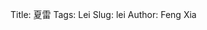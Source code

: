 Title: 夏雷
Tags: Lei
Slug: lei
Author: Feng Xia

<div id="sth"></div>

<script type="text/babel">
var images = [];
for (var i=1; i<125; i++){
    var pad = "0000";
    var str = ""+i;
    var name = pad.substring(0, pad.length - str.length) + str;
    images.push({
        key: i,
        thumb: "/images/memory/"+name+"-small.jpg",
        full: "/images/memory/"+name+".jpg"
    });
}

var DisplayListBox = React.createClass({
    render: function(){
        var imageThumbs = this.props.displayList.map(function(img){
            return (
                <li key={img.key} onClick={this.props.onClick.bind(null,img)}>
                    <img src={img.thumb} className="mythumbnail" />
                </li>
            );
        },this);

        return (
            <div>
                <ul className="list-inline">
                    {imageThumbs}
                </ul>
            </div>
        );
    }
});

var OneBox = React.createClass({
    render: function(){
        return(
            <div className="pin-card" style={{backgroundColor:"#1e1e1f", color:"#cecece", fontSize:"10pt"}}>
                <img src={this.props.image.full} className="center-block img-responsive" style={{height:"600px"}}/>
                <h3>
                    I miss you very much.
                </h3>
                <div className="row text-right mynav" style={{top:"-300px",position:"relative"}}>
                <span className="flabel">
                    <i className="fa fa-angle-left my-huge-font" style={{paddingRight:"1em"}}
                    onClick={this.props.onPrev}></i>
                </span>
                <span className="flabel pull-right">
                    <i className="fa fa-angle-right my-huge-font" style={{paddingLeft:"1em"}}
                    onClick={this.props.onNext}></i>
                </span>
                </div>

                { this.props.showMore?
                <div className="row text-right" id="showMore"
                    style={{marginTop:"2em",fontSize:""}}
                    onClick={this.props.onClick}>
                    <i className="fa fa-expand"></i>
                    Show more
                </div>
                :null }

                <DisplayListBox displayList={this.props.displayList}
                    onClick={this.props.setImage} />
            </div>
        );
    }
});

var ImageField = React.createClass({
    render: function(){
        var img = this.props.img;

        return (
            <div style={{display:"block"}}>
            <span onClick={this.props.onClick.bind(null,img)}>
                <img src={img.thumb} width="100%"/>
            </span>
            </div>
        );
    }
});

var PresentationBox = React.createClass({
    getInitialState: function(){
        return {
            showing: this.props.images[70],
            showMore: true,
            displayList: []
        }
    },
    setImage: function(img){
        this.setState({
            showing: img
        });
    },
    handleImageFieldClick: function(img){
        this.setImage(img);

        // toggle show more
        this.toggleShowMore();
    },
    toggleShowMore: function(){
        this.setState({
            showMore: !this.state.showMore
        });
    },
    onNext: function(){
        var current = this.state.showing;
        var images = this.props.images;
        if (current.key == images.length){
            // Circle back to beginning
            this.setState({
                showing: images[0]
            });
        }else{ // set current to next
            this.setState({
                showing: images[current.key]
            });
        }

        this.handleUpdate();
    },
    onPrev: function(){
        var current = this.state.showing;
        var images = this.props.images;
        if (current.key == 1){
            // Circle back
            this.setState({
                showing: images[images.length-1]
            });
        }else{ // set current to next
            this.setState({
                showing: images[current.key-2]
            });
        }

        this.handleUpdate();
    },
    handleUpdate: function(){
        // Always show 11 photos
        var current = this.state.showing;
        var images = this.props.images;
        var start = Math.max(0,current.key-3);
        var end = Math.min(current.key+3,images.length);
        var tmp = [];
        for(var i=start-1; i<end;i++){
            tmp.push(images[i]);
        }
        this.setState({
            displayList: tmp
        });
    },
    componentDidMount: function(){
    },
    render: function(){
        var imageFields = this.props.images.map(function(img){
            return (
                <ImageField img={img} onClick={this.handleImageFieldClick} key={img.key}/>
            );
        }, this);
        return (
            <div>
                { this.state.showMore?
                <OneBox image={this.state.showing} showMore={this.state.showMore}
                    onClick={this.toggleShowMore}
                    onNext={this.onNext}
                    onPrev={this.onPrev}
                    displayList={this.state.displayList}
                    setImage={this.setImage}
                />:
                <div className="my-multicol-4 grid">
                    {imageFields}
                </div>
                }
            </div>
        );
    }
});

ReactDOM.render(
  <PresentationBox images={images} />,
  document.getElementById("sth")
);
</script>
